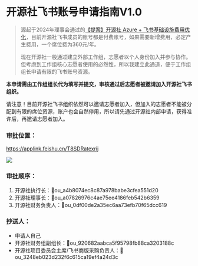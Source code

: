 # 开源社飞书账号申请指南V1.0

> 源起于2024年理事会通过的[【提案】开源社 Azure + 飞书基础设施费用优化][1]，目前开源社飞书成员的账号都是付费账号，如果需要新增费用，必定产生费用，一个席位费为360元/年。
> 
> 现在开源社一般通过建立外部工作组，志愿者以个人身份加入并参与协作。但考虑到工作组核心志愿者使用的必然性，所以我建立此通道，便于工作组组长申请有限的飞书账号资源。

**本申请需由工作组组长代为填写并提交，审核通过后志愿者被邀请加入开源社飞书组织。**

请注意！目前开源社飞书组织依然可以邀请志愿者加入，但加入的志愿者不能被分配到有限的席位资源，账户也会自然停用，所以请先通过开源社内部申请，获得准许后，再邀请志愿者加入。

### 审批位置：

https://applink.feishu.cn/T8SDRatexrij

![](https://kaiyuanshe.cn/api/lark/file/NQAbbSFy9oPMDgxbEtPcEIlXn76)

### 审批顺序：

1.  开源社执行长：👤ou_a4b8074ec8c87a978babe3cfea551d20
2.  开源社理事长：👤ou_a07826976c4ae75ee4186feb542b6359
3.  开源社财务负责人：👤ou_0df00de2a35ec6aa73efb70f65dcc619

### 抄送人：

- 申请人自己
- 开源社财务组副组长：👤ou_920682aabca5f95798fb88ca3203188c
- 开源社项目委员会主席/飞书商版采购负责人：👤ou_3248eb023d232f6c615ca19ef4a24d3c

[1]: https://kaiyuanshe.feishu.cn/docx/JCHtdIJd4oU7L5xzYt3c4ArKnwg